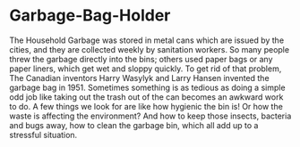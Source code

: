 # Garbage-Bag-Holder
The Household Garbage was stored in metal cans which are issued by the cities, and they are collected weekly by sanitation workers.  So many people threw the garbage directly into the bins; others used paper bags or any paper liners, which get wet and sloppy quickly. To get rid of that problem, The Canadian inventors Harry Wasylyk and Larry Hansen invented the garbage bag in 1951.  Sometimes something is as tedious as doing a simple odd job like taking out the trash out of the can becomes an awkward work to do. A few things we look for are like how hygienic the bin is! Or how the waste is affecting the environment? And how to keep those insects, bacteria and bugs away, how to clean the garbage bin, which all add up to a stressful situation. 
